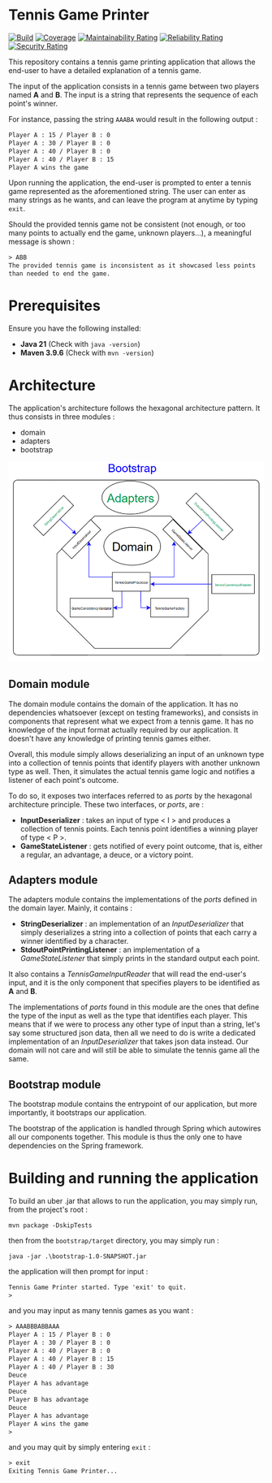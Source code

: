 # Tennis Game Printer

[![Build](https://github.com/Bryan-Correia/TennisGamePrinter/actions/workflows/maven.yml/badge.svg)](https://github.com/Bryan-Correia/TennisGamePrinter/actions/workflows/maven.yml)
[![Coverage](https://sonarcloud.io/api/project_badges/measure?project=Bryan-Correia_TennisGamePrinter&metric=coverage)](https://sonarcloud.io/component_measures?id=Bryan-Correia_TennisGamePrinter)
[![Maintainability Rating](https://sonarcloud.io/api/project_badges/measure?project=Bryan-Correia_TennisGamePrinter&metric=sqale_rating)](https://sonarcloud.io/component_measures?id=Bryan-Correia_TennisGamePrinter)
[![Reliability Rating](https://sonarcloud.io/api/project_badges/measure?project=Bryan-Correia_TennisGamePrinter&metric=reliability_rating)](https://sonarcloud.io/component_measures?id=Bryan-Correia_TennisGamePrinter)
[![Security Rating](https://sonarcloud.io/api/project_badges/measure?project=Bryan-Correia_TennisGamePrinter&metric=security_rating)](https://sonarcloud.io/component_measures?id=Bryan-Correia_TennisGamePrinter)

This repository contains a tennis game printing application that allows the end-user to have a detailed explanation of a tennis game. 

The input of the application consists in a tennis game between two players named **A** and **B**. 
The input is a string that represents the sequence of each point's winner. 

For instance, passing the string `AAABA` would result in the following output :
```
Player A : 15 / Player B : 0
Player A : 30 / Player B : 0
Player A : 40 / Player B : 0
Player A : 40 / Player B : 15
Player A wins the game
```

Upon running the application, the end-user is prompted to enter a tennis game represented as the aforementioned string.
The user can enter as many strings as he wants, and can leave the program at anytime by typing `exit`.

Should the provided tennis game not be consistent (not enough, or too many points to actually end the game, unknown players...),
a meaningful message is shown :
```
> ABB
The provided tennis game is inconsistent as it showcased less points than needed to end the game.
```

# Prerequisites

Ensure you have the following installed:
- **Java 21** (Check with `java -version`)
- **Maven 3.9.6** (Check with `mvn -version`)

# Architecture

The application's architecture follows the hexagonal architecture pattern. It thus consists in three modules :
* domain
* adapters
* bootstrap

![Hexagonal Architecture Modules](doc/hexagonal-architecture.png)

## Domain module

The domain module contains the domain of the application. It has no dependencies whatsoever (except on testing frameworks),
and consists in components that represent what we expect from a tennis game. It has no knowledge of the input format actually required
by our application. It doesn't have any knowledge of printing tennis games either.

Overall, this module simply allows deserializing an input of an unknown type into a collection of tennis points that identify players with
another unknown type as well. Then, it simulates the actual tennis game logic and notifies a listener of each point's outcome.

To do so, it exposes two interfaces referred to as *ports* by the hexagonal architecture principle. These two interfaces, or *ports*, are :
* **InputDeserializer** : takes an input of type < I > and produces a collection of tennis points. Each tennis point identifies a winning player of type < P >.
* **GameStateListener** : gets notified of every point outcome, that is, either a regular, an advantage, a deuce, or a victory point.

## Adapters module

The adapters module contains the implementations of the *ports* defined in the domain layer. Mainly, it contains :

* **StringDeserializer** : an implementation of an *InputDeserializer* that simply deserializes a string into a collection of points that each carry a winner identified
by a character.
* **StdoutPointPrintingListener** : an implementation of a *GameStateListener* that simply prints in the standard output each point.

It also contains a *TennisGameInputReader* that will read the end-user's input, and it is the only component that specifies
players to be identified as **A** and **B**.

The implementations of *ports* found in this module are the ones that define the type of the input as well as the type that identifies each player.
This means that if we were to process any other type of input than a string, let's say some structured json data, then all we need to do is write a dedicated 
implementation of an *InputDeserializer* that takes json data instead. Our domain will not care and will still be able to simulate the tennis game all the same.

## Bootstrap module

The bootstrap module contains the entrypoint of our application, but more importantly, it bootstraps our application.

The bootstrap of the application is handled through Spring which autowires all our components together. This module is thus
the only one to have dependencies on the Spring framework.

# Building and running the application

To build an uber .jar that allows to run the application, you may simply run, from the project's root :
```
mvn package -DskipTests
```

then from the `bootstrap/target` directory, you may simply run :
```
java -jar .\bootstrap-1.0-SNAPSHOT.jar
```

the application will then prompt for input :
```
Tennis Game Printer started. Type 'exit' to quit.
>
```

and you may input as many tennis games as you want : 
```
> AAABBBABBAAA
Player A : 15 / Player B : 0
Player A : 30 / Player B : 0
Player A : 40 / Player B : 0
Player A : 40 / Player B : 15
Player A : 40 / Player B : 30
Deuce
Player A has advantage
Deuce
Player B has advantage
Deuce
Player A has advantage
Player A wins the game
>
```

and you may quit by simply entering `exit` :
```
> exit
Exiting Tennis Game Printer...
```